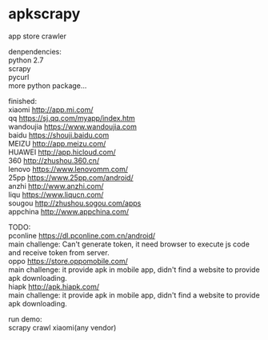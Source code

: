 # apkscrapy
app store crawler  
  
denpendencies:  
python 2.7  
scrapy  
pycurl  
more python package...  
  
finished:  
xiaomi      http://app.mi.com/  
qq          https://sj.qq.com/myapp/index.htm  
wandoujia   https://www.wandoujia.com  
baidu       https://shouji.baidu.com  
MEIZU	    http://app.meizu.com/  
HUAWEI	    http://app.hicloud.com/  
360	        http://zhushou.360.cn/  
lenovo      https://www.lenovomm.com/  
25pp	    https://www.25pp.com/android/  
anzhi	    http://www.anzhi.com/  
liqu	    https://www.liqucn.com/  
sougou	    http://zhushou.sogou.com/apps  
appchina	http://www.appchina.com/  
  
  
TODO:  
pconline	https://dl.pconline.com.cn/android/  
    main challenge: Can't generate token, it need browser to execute js code and receive token from server.  
oppo      https://store.oppomobile.com/  
    main challenge: it provide apk in mobile app, didn't find a website to provide apk downloading.  
hiapk     http://apk.hiapk.com/  
    main challenge: it provide apk in mobile app, didn't find a website to provide apk downloading.  
    
run demo:  
    scrapy crawl xiaomi(any vendor)   
